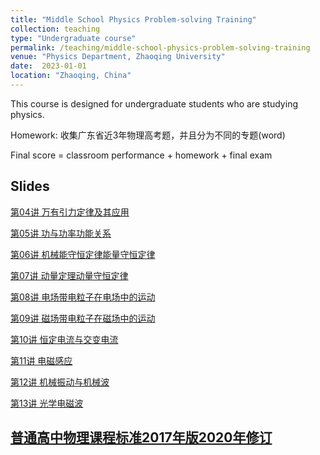 ```yaml
---
title: "Middle School Physics Problem-solving Training"
collection: teaching
type: "Undergraduate course"
permalink: /teaching/middle-school-physics-problem-solving-training
venue: "Physics Department, Zhaoqing University"
date:  2023-01-01 
location: "Zhaoqing, China"
---
```


This course is designed for undergraduate students who are studying physics.

Homework: 收集广东省近3年物理高考题，并且分为不同的专题(word)

Final score = classroom performance + homework + final exam

## Slides

[第04讲 万有引力定律及其应用](https://shuailiu1990.github.io/files/middle-school-physics-problem-solving-training/第04讲万有引力定律及其应用.pdf)

[第05讲 功与功率功能关系](https://shuailiu1990.github.io/files/middle-school-physics-problem-solving-training/第05讲功与功率功能关系.pdf)

[第06讲 机械能守恒定律能量守恒定律](https://shuailiu1990.github.io/files/middle-school-physics-problem-solving-training/第06讲机械能守恒定律能量守恒定律.pdf)

[第07讲 动量定理动量守恒定律](https://shuailiu1990.github.io/files/middle-school-physics-problem-solving-training/第07讲动量定理动量守恒定律.pdf)

[第08讲 电场带电粒子在电场中的运动](https://shuailiu1990.github.io/files/middle-school-physics-problem-solving-training/第08讲电场带电粒子在电场中的运动.pdf)

[第09讲 磁场带电粒子在磁场中的运动](https://shuailiu1990.github.io/files/middle-school-physics-problem-solving-training/第09讲磁场带电粒子在磁场中的运动.pdf)

[第10讲 恒定电流与交变电流](https://shuailiu1990.github.io/files/middle-school-physics-problem-solving-training/第10讲恒定电流与交变电流.pdf)

[第11讲 电磁感应](https://shuailiu1990.github.io/files/middle-school-physics-problem-solving-training/第11讲电磁感应.pdf)

[第12讲 机械振动与机械波](https://shuailiu1990.github.io/files/middle-school-physics-problem-solving-training/第12讲机械振动与机械波.pdf)

[第13讲 光学电磁波](https://shuailiu1990.github.io/files/middle-school-physics-problem-solving-training/第13讲光学电磁波.pdf)


## [普通高中物理课程标准2017年版2020年修订](https://shuailiu1990.github.io/files/middle-school-physics-problem-solving-training/普通高中物理课程标准2017年版2020年修订.pdf)
